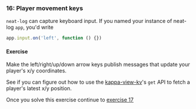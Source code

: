 ### 16: Player movement keys

`neat-log` can capture keyboard input. If you named your instance of neat-log `app`, you'd write

```js
app.input.on('left', function () {})
```

#### Exercise

Make the left/right/up/down arrow keys publish messages that update your player's x/y coordinates.

See if you can figure out how to use the [kappa-view-kv](https://github.com/noffle/kappa-view-kv)'s `get` API to fetch a player's latest x/y position.

Once you solve this exercise continue to [exercise 17](17.md)
